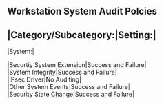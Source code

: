 ## Workstation System Audit Polcies
			
|Category/Subcategory:|Setting:|
-----------				
|System:|
			
|Securtiy System Extension|Success and Failure|		
|System Integrity|Success and Failure|	
|IPsec Driver|No Auditing|		
|Other System Events|Success and Failure|		
|Security State Change|Success and Failure|		
				
				
				
